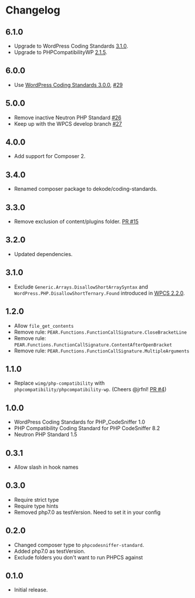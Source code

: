 # Changelog

## 6.1.0

-   Upgrade to WordPress Coding Standards [3.1.0](https://github.com/WordPress/WordPress-Coding-Standards/releases/tag/3.1.0).
-   Upgrade to PHPCompatibilityWP [2.1.5](https://github.com/PHPCompatibility/PHPCompatibilityWP/releases/tag/2.1.5).

## 6.0.0

-   Use [WordPress Coding Standards 3.0.0](https://github.com/WordPress/WordPress-Coding-Standards/releases/tag/3.0.0), [#29](https://github.com/DekodeInteraktiv/coding-standards/pull/29)

## 5.0.0

-   Remove inactive Neutron PHP Standard [#26](https://github.com/DekodeInteraktiv/coding-standards/pull/26)
-   Keep up with the WPCS develop branch [#27](https://github.com/DekodeInteraktiv/coding-standards/pull/27)

## 4.0.0

-   Add support for Composer 2.

## 3.4.0

-   Renamed composer package to dekode/coding-standards.

## 3.3.0

-   Remove exclusion of content/plugins folder. [PR #15](https://github.com/DekodeInteraktiv/coding-standards/pull/15)

## 3.2.0

-   Updated dependencies.

## 3.1.0

-   Exclude `Generic.Arrays.DisallowShortArraySyntax` and `WordPress.PHP.DisallowShortTernary.Found` introduced in [WPCS 2.2.0](https://github.com/WordPress/WordPress-Coding-Standards/releases/tag/2.2.0).

## 1.2.0

-   Allow `file_get_contents`
-   Remove rule: `PEAR.Functions.FunctionCallSignature.CloseBracketLine`
-   Remove rule: `PEAR.Functions.FunctionCallSignature.ContentAfterOpenBracket`
-   Remove rule: `PEAR.Functions.FunctionCallSignature.MultipleArguments`

## 1.1.0

-   Replace `wimg/php-compatibility` with `phpcompatibility/phpcompatibility-wp`. (Cheers @jrfnl! [PR #4](https://github.com/DekodeInteraktiv/coding-standards/pull/4))

## 1.0.0

-   WordPress Coding Standards for PHP_CodeSniffer 1.0
-   PHP Compatibility Coding Standard for PHP CodeSniffer 8.2
-   Neutron PHP Standard 1.5

## 0.3.1

-   Allow slash in hook names

## 0.3.0

-   Require strict type
-   Require type hints
-   Removed php7.0 as testVersion. Need to set it in your config

## 0.2.0

-   Changed composer type to `phpcodesniffer-standard`.
-   Added php7.0 as testVersion.
-   Exclude folders you don't want to run PHPCS against

## 0.1.0

-   Initial release.
